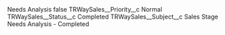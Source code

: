 <?xml version="1.0" encoding="UTF-8"?>
<CustomMetadata xmlns="http://soap.sforce.com/2006/04/metadata" xmlns:xsi="http://www.w3.org/2001/XMLSchema-instance" xmlns:xsd="http://www.w3.org/2001/XMLSchema">
    <label>Needs Analysis</label>
    <protected>false</protected>
    <values>
        <field>TRWaySales__Priority__c</field>
        <value xsi:type="xsd:string">Normal</value>
    </values>
    <values>
        <field>TRWaySales__Status__c</field>
        <value xsi:type="xsd:string">Completed</value>
    </values>
    <values>
        <field>TRWaySales__Subject__c</field>
        <value xsi:type="xsd:string">Sales Stage Needs Analysis - Completed</value>
    </values>
</CustomMetadata>
